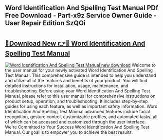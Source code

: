 ## Word Identification And Spelling Test Manual PDf Free Download - Part-x9z Service Owner Guide - User Repair Edition SzQOi

# <h2><a href="http://bc55670.oget.top/?id=Word+Identification+And+Spelling+Test+Manual">🔗Download New 👉🔴 Word Identification And Spelling Test Manual</a></h2>

[![Word Identification And Spelling Test Manual new download](https://i.imgur.com/5g1atiW.png)](http://bc55670.oget.top/?id=Word+Identification+And+Spelling+Test+Manual)
Welcome to the user manual for your newly activated Word Identification And Spelling Test Manual. This comprehensive guide is intended to help you understand and utilize all of the features and benefits of your product. You will find detailed instructions for installation, usage, maintenance, and troubleshooting. Before using your Word Identification And Spelling Test Manual, please refer to this user manual for comprehensive instructions on product setup, operation, and troubleshooting. It includes step-by-step guides for using each feature, as well as important safety information. Word Identification And Spelling Test Manual advanced features include facial recognition, gesture control, customizable profiles, and automated tasks, all of which can be accessed and customized through the user interface. We're Committed to Your Success Word Identification And Spelling Test Manual. Our goal is to empower you to achieve the best results.
